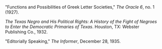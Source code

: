 "Functions and Possibilities of Greek Letter Societies," *The Oracle 6*, no. 1 (1927). 

*The Texas Negro and His Political Rights: A History of the Fight of Negroes to Enter the Democratic Primaries of Texas*. Houston, TX: Webster Publishing Co., 1932. 

"Editorially Speaking," *The Informer*, December 28, 1935. 
